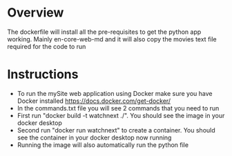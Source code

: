 # Overview
The dockerfile will install all the pre-requisites to get the python app working. Mainly en-core-web-md and it will also copy the movies text file required for the code to run

# Instructions
* To run the mySite web application using Docker make sure you have Docker installed https://docs.docker.com/get-docker/
* In the commands.txt file you will see 2 commands that you need to run
* First run "docker build -t watchnext ./". You should see the image in your docker desktop
* Second run "docker run watchnext" to create a container. You should see the container in your docker desktop now running
* Running the image will also automatically run the python file

